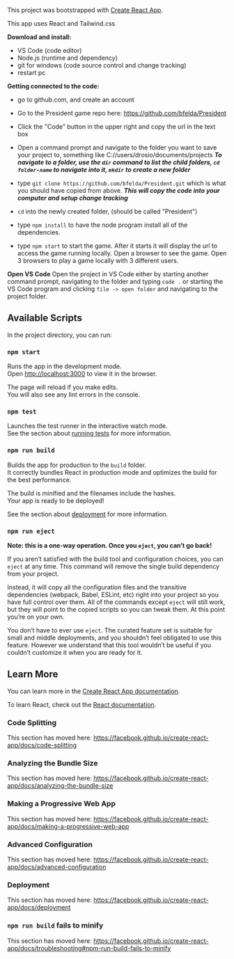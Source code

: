 This project was bootstrapped with [Create React App](https://github.com/facebook/create-react-app).

This app uses React and Tailwind.css

**Download and install:**
* VS Code  (code editor)
* Node.js (runtime and dependency)
* git for windows (code source control and change tracking)
* restart pc

**Getting connected to the code:**
* go to github.com, and create an account
* Go to the President game repo here: https://github.com/bfelda/President
* Click the "Code" button in the upper right and copy the url in the text box
* Open a command prompt and navigate to the folder you want to save your project to, something like C://users/drosio/documents/projects
***To navigate to a folder, use the `dir` command to list the child folders, `cd folder-name` to navigate into it, `mkdir` to create a new folder***

* type `git clone https://github.com/bfelda/President.git` which is what you should have copied from above.
***This will copy the code into your computer and setup change tracking***
* `cd` into the newly created folder, (should be called "President")
* type `npm install` to have the node program install all of the dependencies.
* type `npm start` to start the game.  After it starts it will display the url to access the game running locally.  Open a browser to see the game.  Open 3 browsers to play a game locally with 3 different users.

**Open VS Code**
Open the project in VS Code either by starting another command prompt, navigating to the folder and typing `code .` or starting the VS Code program and clicking `file -> open folder` and navigating to the project folder.

## Available Scripts

In the project directory, you can run:

### `npm start`

Runs the app in the development mode.<br />
Open [http://localhost:3000](http://localhost:3000) to view it in the browser.

The page will reload if you make edits.<br />
You will also see any lint errors in the console.

### `npm test`

Launches the test runner in the interactive watch mode.<br />
See the section about [running tests](https://facebook.github.io/create-react-app/docs/running-tests) for more information.

### `npm run build`

Builds the app for production to the `build` folder.<br />
It correctly bundles React in production mode and optimizes the build for the best performance.

The build is minified and the filenames include the hashes.<br />
Your app is ready to be deployed!

See the section about [deployment](https://facebook.github.io/create-react-app/docs/deployment) for more information.

### `npm run eject`

**Note: this is a one-way operation. Once you `eject`, you can’t go back!**

If you aren’t satisfied with the build tool and configuration choices, you can `eject` at any time. This command will remove the single build dependency from your project.

Instead, it will copy all the configuration files and the transitive dependencies (webpack, Babel, ESLint, etc) right into your project so you have full control over them. All of the commands except `eject` will still work, but they will point to the copied scripts so you can tweak them. At this point you’re on your own.

You don’t have to ever use `eject`. The curated feature set is suitable for small and middle deployments, and you shouldn’t feel obligated to use this feature. However we understand that this tool wouldn’t be useful if you couldn’t customize it when you are ready for it.

## Learn More

You can learn more in the [Create React App documentation](https://facebook.github.io/create-react-app/docs/getting-started).

To learn React, check out the [React documentation](https://reactjs.org/).

### Code Splitting

This section has moved here: https://facebook.github.io/create-react-app/docs/code-splitting

### Analyzing the Bundle Size

This section has moved here: https://facebook.github.io/create-react-app/docs/analyzing-the-bundle-size

### Making a Progressive Web App

This section has moved here: https://facebook.github.io/create-react-app/docs/making-a-progressive-web-app

### Advanced Configuration

This section has moved here: https://facebook.github.io/create-react-app/docs/advanced-configuration

### Deployment

This section has moved here: https://facebook.github.io/create-react-app/docs/deployment

### `npm run build` fails to minify

This section has moved here: https://facebook.github.io/create-react-app/docs/troubleshooting#npm-run-build-fails-to-minify
